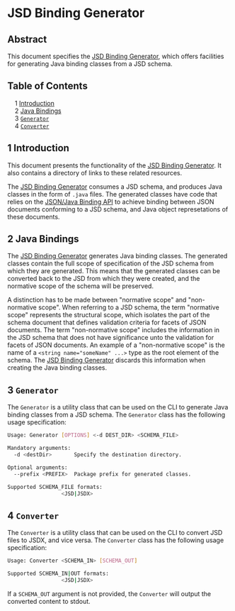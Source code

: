 # JSD Binding Generator

## Abstract

This document specifies the <ins>JSD Binding Generator</ins>, which offers facilities for generating Java binding classes from a JSD schema.

## Table of Contents

<samp>&nbsp;&nbsp;</samp>1 [Introduction][#introduction]<br>
<samp>&nbsp;&nbsp;</samp>2 [Java Bindings][#javabindings]<br>
<samp>&nbsp;&nbsp;</samp>3 [`Generator`][#generator]<br>
<samp>&nbsp;&nbsp;</samp>4 [`Converter`][#converter]<br>

## 1 Introduction

This document presents the functionality of the <ins>JSD Binding Generator</ins>. It also contains a directory of links to these related resources.

The <ins>JSD Binding Generator</ins> consumes a JSD schema, and produces Java classes in the form of `.java` files. The generated classes have code that relies on the <ins>JSON/Java Binding API</ins> to achieve binding between JSON documents conforming to a JSD schema, and Java object represetations of these documents.

## 2 Java Bindings

The <ins>JSD Binding Generator</ins> generates Java binding classes. The generated classes contain the full scope of specification of the JSD schema from which they are generated. This means that the generated classes can be converted back to the JSD from which they were created, and the normative scope of the schema will be preserved.

A distinction has to be made between "normative scope" and "non-normative scope". When referring to a JSD schema, the term "normative scope" represents the structural scope, which isolates the part of the schema document that defines validation criteria for facets of JSON documents. The term "non-normative scope" includes the information in the JSD schema that does not have significance unto the validation for facets of JSON documents. An example of a "non-normative scope" is the name of a `<string name="someName" ...>` type as the root element of the schema. The <ins>JSD Binding Generator</ins> discards this information when creating the Java binding classes.

## 3 `Generator`

The `Generator` is a utility class that can be used on the CLI to generate Java binding classes from a JSD schema. The `Generator` class has the following usage specification:

```bash
Usage: Generator [OPTIONS] <-d DEST_DIR> <SCHEMA_FILE>

Mandatory arguments:
  -d <destDir>       Specify the destination directory.

Optional arguments:
  --prefix <PREFIX>  Package prefix for generated classes.

Supported SCHEMA_FILE formats:
                 <JSD|JSDX>
```

## 4 `Converter`

The `Converter` is a utility class that can be used on the CLI to convert JSD files to JSDX, and vice versa. The `Converter` class has the following usage specification:

```bash
Usage: Converter <SCHEMA_IN> [SCHEMA_OUT]

Supported SCHEMA_IN|OUT formats:
                 <JSD|JSDX>
```

If a `SCHEMA_OUT` argument is not provided, the `Converter` will output the converted content to stdout.

[#introduction]: #1-introduction
[#javabindings]: #2-java-bindings
[#generator]: #3-generator
[#converter]: #4-converter